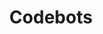 ---
layout: work-post
title:  "Codebots"
image: /assets/img/projects/3d-art.png
type: occupation
role: Designer
time: "1.8 years"
kind:
group:
---